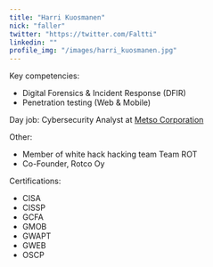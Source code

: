 ```yaml
---
title: "Harri Kuosmanen"
nick: "faller"
twitter: "https://twitter.com/Faltti"
linkedin: ""
profile_img: "/images/harri_kuosmanen.jpg"
---
```


Key competencies:
* Digital Forensics & Incident Response (DFIR)
* Penetration testing (Web & Mobile)

Day job: Cybersecurity Analyst at [Metso Corporation](https://www.metso.com)

Other:
* Member of white hack hacking team Team ROT
* Co-Founder, Rotco Oy

Certifications:
* CISA
* CISSP
* GCFA
* GMOB
* GWAPT
* GWEB
* OSCP
